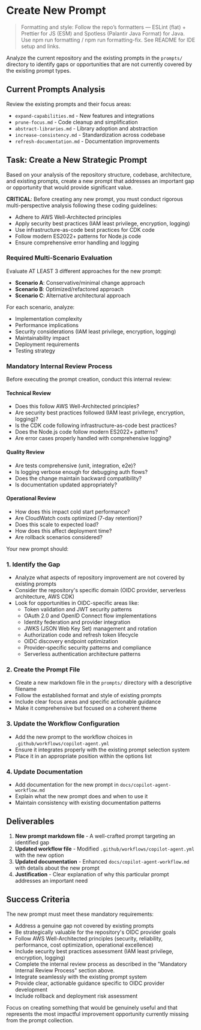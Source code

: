 # Create New Prompt

> Formatting and style: Follow the repo’s formatters — ESLint (flat) + Prettier for JS (ESM) and Spotless (Palantir Java Format) for Java. Use npm run formatting / npm run formatting-fix. See README for IDE setup and links.

Analyze the current repository and the existing prompts in the `prompts/` directory to identify gaps or opportunities that are not currently covered by the existing prompt types.

## Current Prompts Analysis

Review the existing prompts and their focus areas:
- `expand-capabilities.md` - New features and integrations
- `prune-focus.md` - Code cleanup and simplification
- `abstract-libraries.md` - Library adoption and abstraction
- `increase-consistency.md` - Standardization across codebase
- `refresh-documentation.md` - Documentation improvements

## Task: Create a New Strategic Prompt

Based on your analysis of the repository structure, codebase, architecture, and existing prompts, create a new prompt that addresses an important gap or opportunity that would provide significant value.

**CRITICAL**: Before creating any new prompt, you must conduct rigorous multi-perspective analysis following these coding guidelines:
- Adhere to AWS Well-Architected principles
- Apply security best practices (IAM least privilege, encryption, logging)
- Use infrastructure-as-code best practices for CDK code
- Follow modern ES2022+ patterns for Node.js code
- Ensure comprehensive error handling and logging

### Required Multi-Scenario Evaluation
Evaluate AT LEAST 3 different approaches for the new prompt:
- **Scenario A**: Conservative/minimal change approach
- **Scenario B**: Optimized/refactored approach
- **Scenario C**: Alternative architectural approach

For each scenario, analyze:
- Implementation complexity
- Performance implications
- Security considerations (IAM least privilege, encryption, logging)
- Maintainability impact
- Deployment requirements
- Testing strategy

### Mandatory Internal Review Process
Before executing the prompt creation, conduct this internal review:

#### Technical Review
- Does this follow AWS Well-Architected principles?
- Are security best practices followed (IAM least privilege, encryption, logging)?
- Is the CDK code following infrastructure-as-code best practices?
- Does the Node.js code follow modern ES2022+ patterns?
- Are error cases properly handled with comprehensive logging?

#### Quality Review
- Are tests comprehensive (unit, integration, e2e)?
- Is logging verbose enough for debugging auth flows?
- Does the change maintain backward compatibility?
- Is documentation updated appropriately?

#### Operational Review
- How does this impact cold start performance?
- Are CloudWatch costs optimized (7-day retention)?
- Does this scale to expected load?
- How does this affect deployment time?
- Are rollback scenarios considered?

Your new prompt should:

### 1. Identify the Gap
- Analyze what aspects of repository improvement are not covered by existing prompts
- Consider the repository's specific domain (OIDC provider, serverless architecture, AWS CDK)
- Look for opportunities in OIDC-specific areas like:
  - Token validation and JWT security patterns
  - OAuth 2.0 and OpenID Connect flow implementations
  - Identity federation and provider integration
  - JWKS (JSON Web Key Set) management and rotation
  - Authorization code and refresh token lifecycle
  - OIDC discovery endpoint optimization
  - Provider-specific security patterns and compliance
  - Serverless authentication architecture patterns

### 2. Create the Prompt File
- Create a new markdown file in the `prompts/` directory with a descriptive filename
- Follow the established format and style of existing prompts
- Include clear focus areas and specific actionable guidance
- Make it comprehensive but focused on a coherent theme

### 3. Update the Workflow Configuration
- Add the new prompt to the workflow choices in `.github/workflows/copilot-agent.yml`
- Ensure it integrates properly with the existing prompt selection system
- Place it in an appropriate position within the options list

### 4. Update Documentation
- Add documentation for the new prompt in `docs/copilot-agent-workflow.md`
- Explain what the new prompt does and when to use it
- Maintain consistency with existing documentation patterns

## Deliverables

1. **New prompt markdown file** - A well-crafted prompt targeting an identified gap
2. **Updated workflow file** - Modified `.github/workflows/copilot-agent.yml` with the new option
3. **Updated documentation** - Enhanced `docs/copilot-agent-workflow.md` with details about the new prompt
4. **Justification** - Clear explanation of why this particular prompt addresses an important need

## Success Criteria

The new prompt must meet these mandatory requirements:
- Address a genuine gap not covered by existing prompts
- Be strategically valuable for the repository's OIDC provider goals
- Follow AWS Well-Architected principles (security, reliability, performance, cost optimization, operational excellence)
- Include security best practices assessment (IAM least privilege, encryption, logging)
- Complete the internal review process as described in the "Mandatory Internal Review Process" section above.
- Integrate seamlessly with the existing prompt system
- Provide clear, actionable guidance specific to OIDC provider development
- Include rollback and deployment risk assessment

Focus on creating something that would be genuinely useful and that represents the most impactful improvement opportunity currently missing from the prompt collection.
